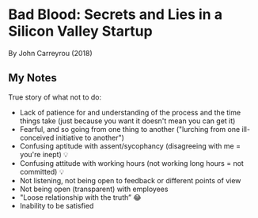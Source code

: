 # Bad Blood: Secrets and Lies in a Silicon Valley Startup
By John Carreyrou (2018)

## My Notes

True story of what not to do:

- Lack of patience for and understanding of the process and the time things take (just because you want it doesn't mean you can get it)
- Fearful, and so going from one thing to another ("lurching from one ill-conceived initiative to another")
- Confusing aptitude with assent/sycophancy (disagreeing with me = you're inept) 💡
- Confusing attitude with working hours (not working long hours = not committed) 💡
- Not listening, not being open to feedback or different points of view
- Not being open (transparent) with employees
- "Loose relationship with the truth” 😂
- Inability to be satisfied